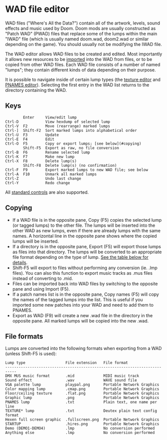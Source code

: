 
# WAD file editor

WAD files ("Where's All the Data?") contain all of the artwork, levels, sound
effects and music used by Doom. Doom mods are usually constructed as "Patch WAD"
(PWAD) files that replace some of the lumps within the main "IWAD" file (which
is usually named doom.wad, doom2.wad or similar depending on the game). You
should usually not be modifying the IWAD file.

The WAD editor allows WAD files to be created and edited. Most importantly it
allows new resources to be [imported](#copying) into the WAD from files, or to be copied
from other WAD files. Each WAD file consists of a number of named "lumps"; they
contain different kinds of data depending on their purpose.

It is possible to navigate inside of certain lump types (the [texture editor](texture_editor.md)
and [PNAMES editor](pnames_editor.md)). Selecting the first entry in the WAD
list returns to the directory containing the WAD.

## Keys

            Enter     View/edit lump
    Ctrl-D            View hexdump of selected lump
    Ctrl-V  F2        Move (rearrange) marked lumps
    Ctrl-]  Shift-F2  Sort marked lumps into alphabetical order
    Ctrl-U  F3        Update
    Ctrl-E  F4        Edit
    Ctrl-O  F5        Copy or export lumps; [see below](#copying)
            Shift-F5  Export as raw, no file conversion
    Ctrl-B  F6        Rename selected lump
    Ctrl-K  F7        Make new lump
    Ctrl-X  F8        Delete lump(s)
            Shift-F8  Delete lump(s) (no confirmation)
    Ctrl-F  F9        Export marked lumps to new WAD file; see below
    Ctrl-A  F10       Unmark all marked lumps
    Ctrl-Z            Undo last change
    Ctrl-Y            Redo change

All [standard controls](common.md) are also supported.

## Copying

 * If a WAD file is in the opposite pane, Copy (F5) copies the selected lump
   (or tagged lumps) to the other file. The lumps will be inserted into the
   other WAD as new lumps, even if there are already lumps with the same names.
   A horizontal line in the opposite pane shows where the copied lumps will be
   inserted.
 * If a directory is in the opposite pane, Export (F5) will export those lumps
   as files into that directory. The lumps will be converted to an appropriate
   file format depending on the type of lump.
   [See the table below for details](#file-formats).
 * Shift-F5 will export to files without performing any conversion (ie. .lmp
   files). You can also this function to export music tracks as .mus files
   instead of converting to .mid.
 * Files can be imported back into WAD files by switching to the opposite pane
   and using Import (F5).
 * If a patch names list is in the opposite pane, Copy names (F5) will copy the
   names of the tagged lumps into the list. This is useful if you imported some
   new patches into your WAD and need to add them to PNAMES.
 * Export as WAD (F9) will create a new .wad file in the directory in the
   opposite pane. All marked lumps will be copied into the new .wad.

## File formats

Lumps are converted into the following formats when exporting from a WAD (unless
Shift-F5 is used):

    Lump type                  File extension   File format
    ---------------------------------------------------------------------------
    DMX MUS music format       .mid             MIDI music track
    Sound effect               .wav             WAVE sound file
    VGA palette lump           playpal.png      Portable Network Graphics
    Color mapping lump         .cmap.png        Portable Network Graphics
    Floor/ceiling texture      .flat.png        Portable Network Graphics
    Graphic lump               .png             Portable Network Graphics
    PNAMES lump                .txt             Plain text, one name per line
    TEXTURE* lump              .txt             Deutex plain text config format
    Hexen full screen graphic  .fullscreen.png  Portable Network Graphics
    STARTUP                    .hires.png       Portable Network Graphics
    Demo (DEMO1-DEMO4)         .lmp             No conversion performed
    Anything else              .lmp             No conversion performed
